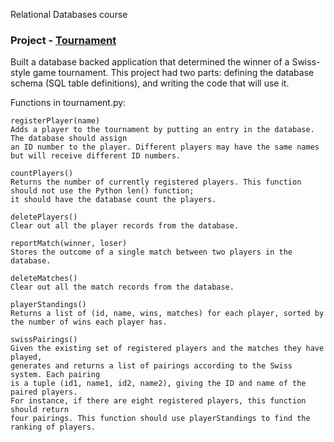 

Relational Databases course


### Project - [Tournament](https://github.com/BMariscal/Intro-to-Relational-Databases/blob/master/vagrant/README.md)

Built a database backed application that determined the winner of a Swiss-style game tournament. 
This project had two parts: defining the database schema (SQL table definitions), and writing the code 	that will use it.
  
Functions in tournament.py:

    registerPlayer(name)
    Adds a player to the tournament by putting an entry in the database. The database should assign
    an ID number to the player. Different players may have the same names but will receive different ID numbers.

    countPlayers()
    Returns the number of currently registered players. This function should not use the Python len() function;
    it should have the database count the players.

    deletePlayers()
    Clear out all the player records from the database.

    reportMatch(winner, loser)
    Stores the outcome of a single match between two players in the database.

    deleteMatches()
    Clear out all the match records from the database.

    playerStandings()
    Returns a list of (id, name, wins, matches) for each player, sorted by the number of wins each player has.

    swissPairings()
    Given the existing set of registered players and the matches they have played, 
    generates and returns a list of pairings according to the Swiss system. Each pairing
    is a tuple (id1, name1, id2, name2), giving the ID and name of the paired players. 
    For instance, if there are eight registered players, this function should return 
    four pairings. This function should use playerStandings to find the ranking of players.
    
    
